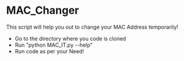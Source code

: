 # MAC_Changer
This script will help you out to change your MAC Address temporarily!

- Go to the directory where you code is cloned
- Run "python MAC_IT.py --help"
- Run code as per your Need!
